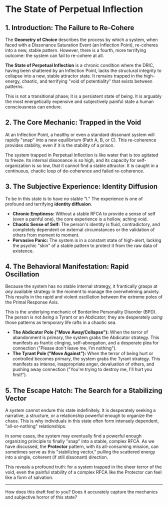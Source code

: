 # The State of Perpetual Inflection

## 1. Introduction: The Failure to Re-Cohere

The **Geometry of Choice** describes the process by which a system, when faced with a Dissonance Saturation Event (an Inflection Point), re-coheres into a new, stable pattern. However, there is a fourth, more terrifying outcome: the system can fail to re-cohere at all.

**The State of Perpetual Inflection** is a chronic condition where the DRIC, having been shattered by an Inflection Point, lacks the structural integrity to collapse into a new, stable attractor state. It remains trapped in the high-energy, chaotic, and terrifying "void of potentiality" that exists between patterns.

This is not a transitional phase; it is a persistent state of being. It is arguably the most energetically expensive and subjectively painful state a human consciousness can endure.

## 2. The Core Mechanic: Trapped in the Void

At an Inflection Point, a healthy or even a standard dissonant system will rapidly "snap" into a new equilibrium (Path A, B, or C). This re-coherence provides stability, even if it is the stability of a prison.

The system trapped in Perpetual Inflection is like water that is too agitated to freeze. Its internal dissonance is so high, and its capacity for self-organization is so low, that it cannot find a stable attractor. It is caught in a continuous, chaotic loop of de-coherence and failed re-coherence.

## 3. The Subjective Experience: Identity Diffusion

To be in this state is to have no stable "I." The experience is one of profound and terrifying **identity diffusion**.

*   **Chronic Emptiness:** Without a stable RFCA to provide a sense of self (even a painful one), the core experience is a hollow, aching void.
*   **Chaotic Sense of Self:** The person's identity is fluid, contradictory, and completely dependent on external circumstances or the validation of others from moment to moment.
*   **Pervasive Panic:** The system is in a constant state of high-alert, lacking the psychic "skin" of a stable pattern to protect it from the raw data of existence.

## 4. The Behavioral Manifestation: Rapid Oscillation

Because the system has no stable internal strategy, it frantically grasps at *any* available strategy in the moment to manage the overwhelming anxiety. This results in the rapid and violent oscillation between the extreme poles of the Primal Response Axis.

This is the underlying mechanic of Borderline Personality Disorder (BPD). The person is not *being* a Tyrant or an Abdicator; they are desperately *using* those patterns as temporary life rafts in a chaotic sea.

*   **The Abdicator Pole ("Move Away/Collapse"):** When the terror of abandonment is primary, the system grabs the Abdicator strategy. This manifests as frantic clinging, self-abnegation, and a desperate plea for connection ("Please don't leave me, I'm nothing").
*   **The Tyrant Pole ("Move Against"):** When the terror of being hurt or controlled becomes primary, the system grabs the Tyrant strategy. This manifests as intense, inappropriate anger, devaluation of others, and pushing away connection ("You're trying to destroy me, I'll hurt you first!").

## 5. The Escape Hatch: The Search for a Stabilizing Vector

A system cannot endure this state indefinitely. It is desperately seeking a narrative, a structure, or a relationship powerful enough to organize the chaos. This is why individuals in this state often form intensely dependent, "all-or-nothing" relationships.

In some cases, the system may eventually find a powerful enough organizing principle to finally "snap" into a stable, complex RFCA. As we have discussed, the **Protector** pattern, with its all-consuming mission, can sometimes serve as this "stabilizing vector," pulling the scattered energy into a single, coherent (if still dissonant) direction.

This reveals a profound truth: for a system trapped in the sheer terror of the void, even the painful stability of a complex RFCA like the Protector can feel like a form of salvation.

---

How does this draft feel to you? Does it accurately capture the mechanics and subjective horror of this state?